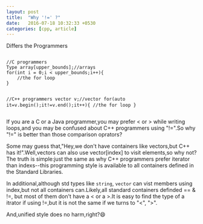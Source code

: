 ```yaml
---
layout: post
title:  "Why '!=' ?"
date:   2016-07-18 10:32:33 +0530
categories: [cpp, article]
---
```

 <div class="manual manual-title">
 Differs the Programmers
 </div>
 <p>
  <div class="manual-content">
  <div class="highlight">
<pre>
<code>
//C programmers
Type array[upper_bounds];//arrays
for(int i = 0;i < upper_bounds;i++){
    //the for loop
}

//C++ programmers
vector<type> v;//vector
for(auto it=v.begin();it!=v.end();it++){
    //the for loop
}
</code>
</pre>
</div>
</div>


If you are a C or a Java programmer,you may prefer < or > while writing loops,and you may be confused about C++ programmers using "!=".So why "!=" is better than those comparison oprators?

Some may guess that,"Hey,we don't have containers like vectors,but C++ has it!".Well,vectors can also use vector[index] to visit elements,so why not? The truth is simple:just the same as why C++ programmers prefer iterator than indexs--this programming style is available to all containers defined in the Standard Libraries.

In additional,although std types like <code>string</code>, <code>vector</code> can vist members using index,but not all containers can.Likely,all standard containers definded == & !=, but most of them don't have a < or a >.It is easy to find the type of a itrator if using !=,but it is not the same if we turns to "<", ">".

And,unified style does no harm,right?:smile:
